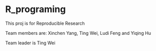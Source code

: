 # R_programing
This proj is for Reproducible Research

Team members are: Xinchen Yang, Ting Wei, Ludi Feng and Yiqing Hu

Team leader is Ting Wei